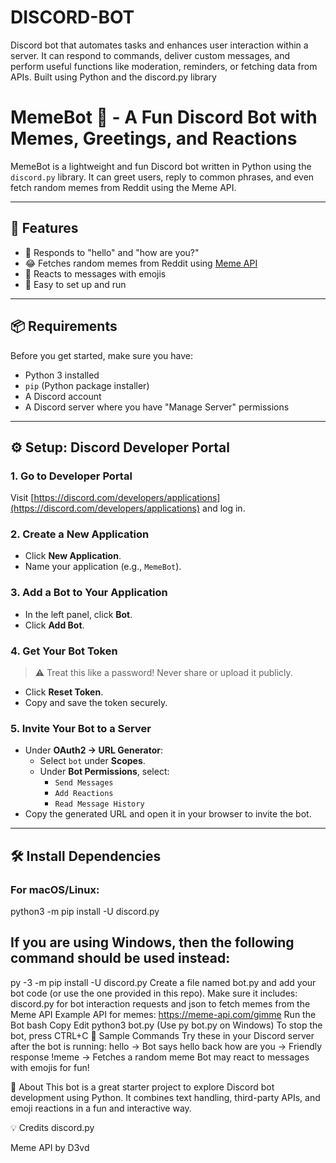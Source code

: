# DISCORD-BOT
Discord bot that automates tasks and enhances user interaction within a server. It can respond to commands, deliver custom messages, and perform useful functions like moderation, reminders, or fetching data from APIs. Built using Python and the discord.py library
# MemeBot 🤖 - A Fun Discord Bot with Memes, Greetings, and Reactions

MemeBot is a lightweight and fun Discord bot written in Python using the `discord.py` library. It can greet users, reply to common phrases, and even fetch random memes from Reddit using the Meme API.

---

## 🚀 Features

- 🤖 Responds to "hello" and "how are you?"
- 😂 Fetches random memes from Reddit using [Meme API](https://github.com/D3vd/Meme_Api)
- 💬 Reacts to messages with emojis
- 🔧 Easy to set up and run

---

## 📦 Requirements

Before you get started, make sure you have:

- Python 3 installed
- `pip` (Python package installer)
- A Discord account
- A Discord server where you have "Manage Server" permissions

---

## ⚙️ Setup: Discord Developer Portal

### 1. Go to Developer Portal
Visit [https://discord.com/developers/applications](https://discord.com/developers/applications) and log in.

### 2. Create a New Application
- Click **New Application**.
- Name your application (e.g., `MemeBot`).

### 3. Add a Bot to Your Application
- In the left panel, click **Bot**.
- Click **Add Bot**.

### 4. Get Your Bot Token
> ⚠️ Treat this like a password! Never share or upload it publicly.

- Click **Reset Token**.
- Copy and save the token securely.

### 5. Invite Your Bot to a Server
- Under **OAuth2 → URL Generator**:
  - Select `bot` under **Scopes**.
  - Under **Bot Permissions**, select:
    - `Send Messages`
    - `Add Reactions`
    - `Read Message History`
- Copy the generated URL and open it in your browser to invite the bot.

---

## 🛠️ Install Dependencies
### For macOS/Linux:
python3 -m pip install -U discord.py
## If you are using Windows, then the following command should be used instead:
py -3 -m pip install -U discord.py
Create a file named bot.py and add your bot code (or use the one provided in this repo).
Make sure it includes:
discord.py for bot interaction
requests and json to fetch memes from the Meme API
Example API for memes:
https://meme-api.com/gimme
Run the Bot
bash
Copy
Edit
python3 bot.py
(Use py bot.py on Windows)
To stop the bot, press CTRL+C
🤖 Sample Commands
Try these in your Discord server after the bot is running:
hello → Bot says hello back
how are you → Friendly response
!meme → Fetches a random meme
Bot may react to messages with emojis for fun!

🧠 About
This bot is a great starter project to explore Discord bot development using Python. It combines text handling, third-party APIs, and emoji reactions in a fun and interactive way.

💡 Credits
discord.py

Meme API by D3vd

